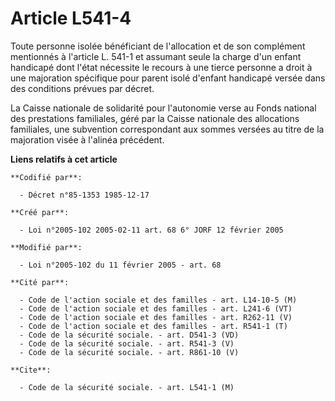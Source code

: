 # Article L541-4

Toute personne isolée bénéficiant de l'allocation et de son complément mentionnés à l'article L. 541-1 et assumant seule la
charge d'un enfant handicapé dont l'état nécessite le recours à une tierce personne a droit à une majoration spécifique pour
parent isolé d'enfant handicapé versée dans des conditions prévues par décret.

La Caisse nationale de solidarité pour l'autonomie verse au Fonds national des prestations familiales, géré par la Caisse
nationale des allocations familiales, une subvention correspondant aux sommes versées au titre de la majoration visée à
l'alinéa précédent.

**Liens relatifs à cet article**

	**Codifié par**:

	  - Décret n°85-1353 1985-12-17

	**Créé par**:

	  - Loi n°2005-102 2005-02-11 art. 68 6° JORF 12 février 2005

	**Modifié par**:

	  - Loi n°2005-102 du 11 février 2005 - art. 68

	**Cité par**:

	  - Code de l'action sociale et des familles - art. L14-10-5 (M)
	  - Code de l'action sociale et des familles - art. L241-6 (VT)
	  - Code de l'action sociale et des familles - art. R262-11 (V)
	  - Code de l'action sociale et des familles - art. R541-1 (T)
	  - Code de la sécurité sociale. - art. D541-3 (VD)
	  - Code de la sécurité sociale. - art. R541-3 (V)
	  - Code de la sécurité sociale. - art. R861-10 (V)

	**Cite**:

	  - Code de la sécurité sociale. - art. L541-1 (M)
